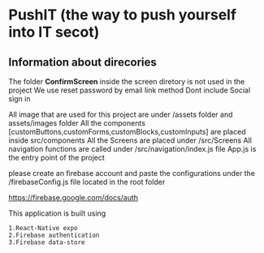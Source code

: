# PushIT (the way to push yourself into IT secot)

## Information about direcories
The folder **ConfirmScreen** inside the screen diretory is not used in the project
We use reset password by email link method
Dont include Social sign in

All image that are used for this project are under /assets folder and assets/images folder
All the components [customButtons,customForms,customBlocks,customInputs] are placed inside src/components 
All the Screens are placed under /src/Screens
All navigation functions are called under /src/navigation/index.js file
App.js is the entry point of the project

please create an firebase account and paste the configurations under the /firebaseConfig.js file located in the root folder

https://firebase.google.com/docs/auth


This application is built using 
```
1.React-Native expo
2.Firebase authentication
3.Firebase data-store
```
